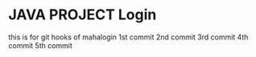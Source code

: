 
# JAVA PROJECT Login
this is for git hooks  of mahalogin
1st commit
2nd commit
3rd commit
4th commit
5th commit
